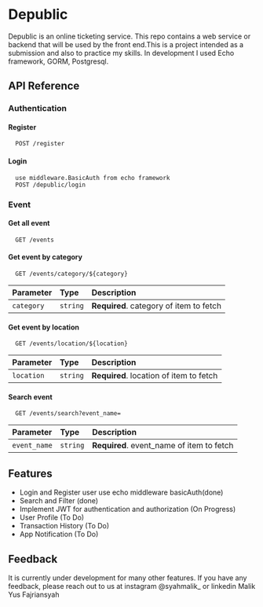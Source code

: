 
# Depublic

Depublic is an online ticketing service. This repo contains a web service or backend that will be used by the front end.This is a project intended as a submission and also to practice my skills. In development I used Echo framework, GORM, Postgresql.


## API Reference
### Authentication
#### Register
```http
  POST /register
```
#### Login
```http
  use middleware.BasicAuth from echo framework
  POST /depublic/login
```

### Event
#### Get all event

```http
  GET /events
```

#### Get event by category

```http
  GET /events/category/${category}
```
| Parameter | Type     | Description                       |
| :-------- | :------- | :-------------------------------- |
| `category`      | `string` | **Required**. category of item to fetch |

#### Get event by location

```http
  GET /events/location/${location}
```
| Parameter | Type     | Description                       |
| :-------- | :------- | :-------------------------------- |
| `location`      | `string` | **Required**. location of item to fetch |

#### Search event

```http
  GET /events/search?event_name=
```
| Parameter | Type     | Description                       |
| :-------- | :------- | :-------------------------------- |
| `event_name`      | `string` | **Required**. event_name of item to fetch |


## Features

- Login and Register user use echo middleware basicAuth(done)
- Search and Filter (done)
- Implement JWT for authentication and authorization (On Progress)
- User Profile (To Do)
- Transaction History (To Do)
- App Notification (To Do)


## Feedback

It is currently under development for many other features. If you have any feedback, please reach out to us at instagram @syahmalik_ or linkedin Malik Yus Fajriansyah


